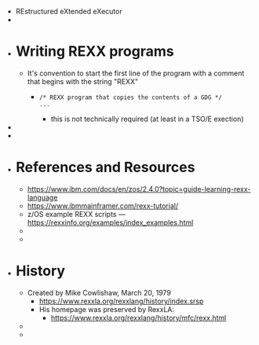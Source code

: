 - REstructured eXtended eXecutor
-
- # Writing REXX programs
	- It's convention to start the first line of the program with a comment that begins with the string "REXX"
		- ```
		  /* REXX program that copies the contents of a GDG */
		  ...
		  ```
			- this is not technically required (at least in a TSO/E exection)
-
-
- # References and Resources
	- https://www.ibm.com/docs/en/zos/2.4.0?topic=guide-learning-rexx-language
	- https://www.ibmmainframer.com/rexx-tutorial/
	- z/OS example REXX scripts — https://rexxinfo.org/examples/index_examples.html
	-
	-
- # History
	- Created by Mike Cowlishaw, March 20, 1979
		- https://www.rexxla.org/rexxlang/history/index.srsp
		- His homepage was preserved by RexxLA:
			- https://www.rexxla.org/rexxlang/history/mfc/rexx.html
	-
	-